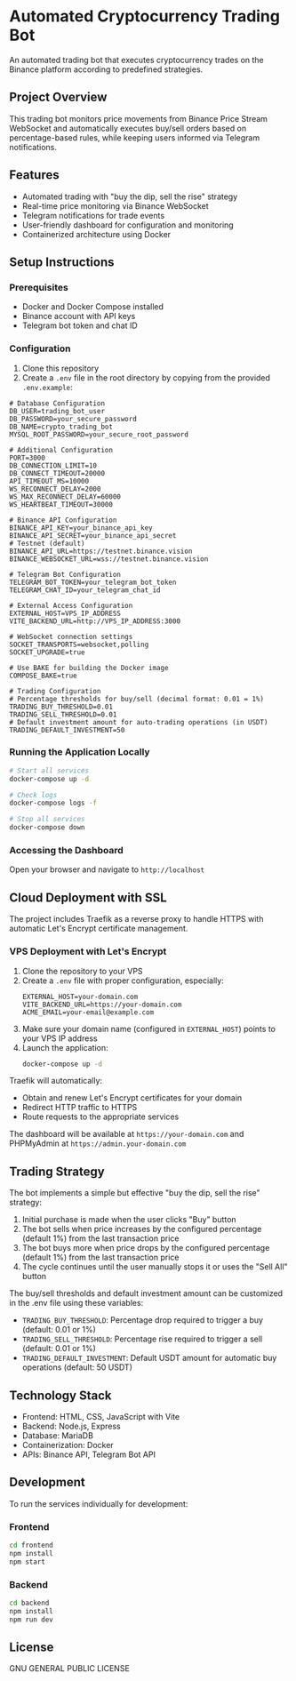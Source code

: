 # Automated Cryptocurrency Trading Bot

An automated trading bot that executes cryptocurrency trades on the Binance platform according to predefined strategies.

## Project Overview

This trading bot monitors price movements from Binance Price Stream WebSocket and automatically executes buy/sell orders based on percentage-based rules, while keeping users informed via Telegram notifications.

## Features

- Automated trading with "buy the dip, sell the rise" strategy
- Real-time price monitoring via Binance WebSocket
- Telegram notifications for trade events
- User-friendly dashboard for configuration and monitoring
- Containerized architecture using Docker


## Setup Instructions

### Prerequisites

- Docker and Docker Compose installed
- Binance account with API keys
- Telegram bot token and chat ID

### Configuration

1. Clone this repository
2. Create a `.env` file in the root directory by copying from the provided `.env.example`:
```
# Database Configuration
DB_USER=trading_bot_user
DB_PASSWORD=your_secure_password
DB_NAME=crypto_trading_bot
MYSQL_ROOT_PASSWORD=your_secure_root_password

# Additional Configuration
PORT=3000
DB_CONNECTION_LIMIT=10
DB_CONNECT_TIMEOUT=20000
API_TIMEOUT_MS=10000
WS_RECONNECT_DELAY=2000
WS_MAX_RECONNECT_DELAY=60000
WS_HEARTBEAT_TIMEOUT=30000

# Binance API Configuration
BINANCE_API_KEY=your_binance_api_key
BINANCE_API_SECRET=your_binance_api_secret
# Testnet (default)
BINANCE_API_URL=https://testnet.binance.vision
BINANCE_WEBSOCKET_URL=wss://testnet.binance.vision

# Telegram Bot Configuration
TELEGRAM_BOT_TOKEN=your_telegram_bot_token
TELEGRAM_CHAT_ID=your_telegram_chat_id

# External Access Configuration
EXTERNAL_HOST=VPS_IP_ADDRESS
VITE_BACKEND_URL=http://VPS_IP_ADDRESS:3000

# WebSocket connection settings
SOCKET_TRANSPORTS=websocket,polling
SOCKET_UPGRADE=true

# Use BAKE for building the Docker image
COMPOSE_BAKE=true

# Trading Configuration
# Percentage thresholds for buy/sell (decimal format: 0.01 = 1%)
TRADING_BUY_THRESHOLD=0.01
TRADING_SELL_THRESHOLD=0.01
# Default investment amount for auto-trading operations (in USDT)
TRADING_DEFAULT_INVESTMENT=50
```

### Running the Application Locally

```bash
# Start all services
docker-compose up -d

# Check logs
docker-compose logs -f

# Stop all services
docker-compose down
```

### Accessing the Dashboard

Open your browser and navigate to `http://localhost`

## Cloud Deployment with SSL

The project includes Traefik as a reverse proxy to handle HTTPS with automatic Let's Encrypt certificate management.

### VPS Deployment with Let's Encrypt

1. Clone the repository to your VPS
2. Create a `.env` file with proper configuration, especially:
   ```
   EXTERNAL_HOST=your-domain.com
   VITE_BACKEND_URL=https://your-domain.com
   ACME_EMAIL=your-email@example.com
   ```
3. Make sure your domain name (configured in `EXTERNAL_HOST`) points to your VPS IP address
4. Launch the application:
   ```bash
   docker-compose up -d
   ```

Traefik will automatically:
- Obtain and renew Let's Encrypt certificates for your domain
- Redirect HTTP traffic to HTTPS
- Route requests to the appropriate services

The dashboard will be available at `https://your-domain.com` and PHPMyAdmin at `https://admin.your-domain.com`

## Trading Strategy

The bot implements a simple but effective "buy the dip, sell the rise" strategy:

1. Initial purchase is made when the user clicks "Buy" button
2. The bot sells when price increases by the configured percentage (default 1%) from the last transaction price
3. The bot buys more when price drops by the configured percentage (default 1%) from the last transaction price
4. The cycle continues until the user manually stops it or uses the "Sell All" button

The buy/sell thresholds and default investment amount can be customized in the .env file using these variables:
- `TRADING_BUY_THRESHOLD`: Percentage drop required to trigger a buy (default: 0.01 or 1%)
- `TRADING_SELL_THRESHOLD`: Percentage rise required to trigger a sell (default: 0.01 or 1%)
- `TRADING_DEFAULT_INVESTMENT`: Default USDT amount for automatic buy operations (default: 50 USDT)

## Technology Stack

- Frontend: HTML, CSS, JavaScript with Vite
- Backend: Node.js, Express
- Database: MariaDB
- Containerization: Docker
- APIs: Binance API, Telegram Bot API


## Development

To run the services individually for development:

### Frontend
```bash
cd frontend
npm install
npm start
```

### Backend
```bash
cd backend
npm install
npm run dev
```

## License

GNU GENERAL PUBLIC LICENSE